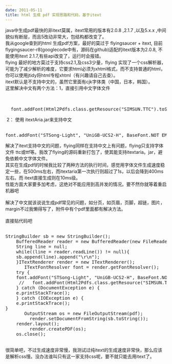 ```yaml
---
date: 2011-05-11
title: html 生成 pdf 实现思路和代码，基于itext
---
```



<p><span class="Apple-style-span" style="border-collapse: separate; font-style: normal; font-variant: normal; font-weight: normal; letter-spacing: normal; line-height: normal; text-indent: 0px; white-space: normal; font-family: Simsun; color: #000000; font-size: medium;"><span class="Apple-style-span" style="font-size: 12px; font-family: Verdana,Arial,Helvetica,sans-serif;"> <p style="margin: 0px;">java中生成pdf最快的非itext莫属，itext常用的版本有2.0.8 ,2.1.7 ,以及5.x.x ,中间貌似有断层，而且5改动非常大，包结构都改变了。</p> <p style="margin: 0px;">我从google查到的html 生成pdf方案，最好的莫过于 flyingsaucer + itext, 目前flygingsaucer-r8(googlecode中有，源码在github)适配的itext版本为2.0.8, 不能使用itext 2.1.7,有些api改变了，运行时会报错。</p> <p style="margin: 0px;">flying 最好的地方莫过于支持css2.1,及css3少量，flying 实现了一个css解析器，可能为了减少解析的难度，它要求html必须为xhtml格式，而不支持普通的html，你可以使用jtidy将html专程xhtml（有兴趣请自己去查）。</p> <p style="margin: 0px;">itext默认是不支持中文的，虽然它里面有cjk字体类（中国，日本，韩国）。</p> <p style="margin: 0px;">这里解决中文有两个方法：1，直接引用中文字体文件</p> <p style="margin: 0px;">&nbsp;</p> <p style="margin: 0px;">&nbsp;</p> <pre name="code" class="java">  font.addFont(Html2Pdfs.class.getResource(&quot;SIMSUN.TTC&quot;).toString().substring(6), BaseFont.IDENTITY_H,BaseFont.NOT_EMBEDDED);</pre> <p style="margin: 0px;">&nbsp;2： 使用 itextAria.jar来支持中文</p> <p style="margin: 0px;">&nbsp;</p> <pre name="code" class="java">font.addFont(&quot;STSong-Light&quot;, &quot;UniGB-UCS2-H&quot;, BaseFont.NOT_EMBEDDED);</pre> <p style="margin: 0px;">解决了itext支持中文的问题，flying同样在支持中文上有问题，flying只支持字体文件 ttc或ttf等。我改了flying的源码重新打包了，使其能支持itextaria。jar，避免依赖中文字体文件。</p> <p style="margin: 0px;">其实在生成pdf的时候我比较了两种方法的执行时间，感觉用字体文件生成速度稳定一些，在500ms左右，而itextaria第一次执行则超过了1s，以后会降到400ms左右。而 itext直接生成则在10ms级。</p> <p style="margin: 0px;">性能方面大家要多加考虑，这绝对不能应用到高并发的情况。要不然你就等着重启机器吧 <img src="http://404.abc.com/images/smiles/icon_biggrin.gif" alt="" /></p> <p style="margin: 0px;">&nbsp;</p> <p style="margin: 0px;">解决了中文就该说说生成pdf常见的问题，如分页，如页眉，页脚，超链，图片，margin不过我懒得写了，附件中有个pdf里面都有解决方法。</p> <p style="margin: 0px;">&nbsp;</p> <p style="margin: 0px;">直接贴代码吧&nbsp;</p> <p style="margin: 0px;">&nbsp;</p> 
<pre name="code" class="java">StringBuilder sb = new StringBuilder();	
	BufferedReader reader = new BufferedReader(new FileReader(new File(&quot;abc.html&quot;)));	
	String line = null;	
	while((line = reader.readLine()) != null){		
	sb.append(line).append(&quot;\r\n&quot;);	
	}ITextRenderer render = new ITextRenderer();		
       ITextFontResolver font = render.getFontResolver();	
	try {		
	font.addFont(&quot;STSong-Light&quot;, &quot;UniGB-UCS2-H&quot;, BaseFont.NOT_EMBEDDED);	
	 //   font.addFont(Html2Pdfs.class.getResource(&quot;SIMSUN.TTC&quot;).toString().substring(6), BaseFont.IDENTITY_H, BaseFont.NOT_EMBEDDED);	
	} catch (DocumentException e) {		
	e.printStackTrace();	
	} catch (IOException e) {		
	e.printStackTrace();		
}		
       OutputStream os = new FileOutputStream(pdf);		
         render.setDocumentFromString(sb.toString());	
	render.layout();		
         render.createPDF(os);	
	os.close();</pre>
 &nbsp; <p style="margin: 0px;">很简单吧，不过生成速度非常慢，我测试过纯itext的生成速度非常快，那么应该是解析css慢。没办法谁叫只有这一家支持css呢，要不就只能去用itext了。</p> </span> </span> <br class="Apple-interchange-newline" /></p>